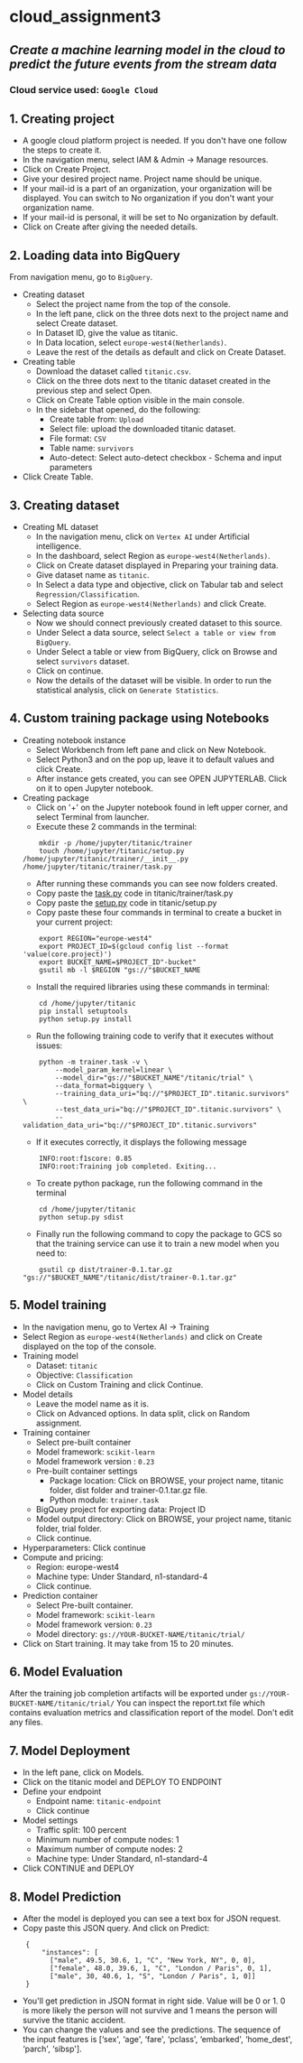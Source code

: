 # cloud_assignment3
## _Create a machine learning model in the cloud to predict the future events from the stream data_
### Cloud service used: ```Google Cloud```
## 1. Creating project
* A google cloud platform project is needed. If you don't have one follow the steps to create it.
* In the navigation menu, select IAM & Admin -> Manage resources.
* Click on Create Project.
* Give your desired project name. Project name should be unique.
* If your mail-id is a part of an organization, your organization will be displayed. You can switch to No organization if you don't want your organization name.
* If your mail-id is personal, it will be set to No organization by default.
* Click on Create after giving the needed details.

## 2. Loading data into BigQuery
From navigation menu, go to ```BigQuery```.
* Creating dataset
	* Select the project name from the top of the console.
	* In the left pane, click on the three dots next to the project name and select Create dataset.
	* In Dataset ID, give the value as titanic.
	* In Data location, select ```europe-west4(Netherlands)```.
	* Leave the rest of the details as default and click on Create Dataset.
* Creating table
	* Download the dataset called ```titanic.csv```.
	* Click on the three dots next to the titanic dataset created in the previous step and select Open.
	* Click on Create Table option visible in the main console.
	* In the sidebar that opened, do the following:
		* Create table from: ```Upload```
		* Select file: upload the downloaded titanic dataset.
		* File format: ```CSV```
		* Table name: ```survivors```
		* Auto-detect: Select auto-detect checkbox - Schema and input parameters
* Click Create Table.

## 3. Creating dataset
* Creating ML dataset
	* In the navigation menu, click on ```Vertex AI``` under Artificial intelligence.
	* In the dashboard, select Region as ```europe-west4(Netherlands)```.
	* Click on Create dataset displayed in Preparing your training data.
	* Give dataset name as ```titanic```.
	* In Select a data type and objective, click on Tabular tab and select ```Regression/Classification```.
	* Select Region as ```europe-west4(Netherlands)``` and click Create.
* Selecting data source
	* Now we should connect previously created dataset to this source.
	* Under Select a data source, select ```Select a table or view from BigQuery```. 
	* Under Select a table or view from BigQuery, click on Browse and select ```survivors``` dataset.
	* Click on continue.
	* Now the details of the dataset will be visible. In order to run the statistical analysis, click on ```Generate Statistics```.

## 4. Custom training package using Notebooks
* Creating notebook instance
	* Select Workbench from left pane and click on New Notebook.
	* Select Python3 and on the pop up, leave it to default values and click Create.
	* After instance gets created, you can see OPEN JUPYTERLAB. Click on it to open Jupyter notebook.
* Creating package
	* Click on '+' on the Jupyter notebook found in left upper corner, and select Terminal from launcher.
	* Execute these 2 commands in the terminal:
	```
		mkdir -p /home/jupyter/titanic/trainer
		touch /home/jupyter/titanic/setup.py /home/jupyter/titanic/trainer/__init__.py /home/jupyter/titanic/trainer/task.py
	```
	* After running these commands you can see now folders created.
	* Copy paste the [task.py](https://github.com/rachelbdavid/cloud_assignment3/blob/main/code/task.py) code in titanic/trainer/task.py
	* Copy paste the [setup.py](https://github.com/rachelbdavid/cloud_assignment3/blob/main/code/setup.py) code in titanic/setup.py
	* Copy paste these four commands in terminal to create a bucket in your current project:
	```
		export REGION="europe-west4"
		export PROJECT_ID=$(gcloud config list --format 'value(core.project)')
		export BUCKET_NAME=$PROJECT_ID"-bucket"
		gsutil mb -l $REGION "gs://"$BUCKET_NAME
	```
	* Install the required libraries using these commands in terminal:
	```
		cd /home/jupyter/titanic
		pip install setuptools
		python setup.py install
	```
	* Run the following training code to verify that it executes without issues:
	```
		python -m trainer.task -v \
		    --model_param_kernel=linear \
		    --model_dir="gs://"$BUCKET_NAME"/titanic/trial" \
		    --data_format=bigquery \
		    --training_data_uri="bq://"$PROJECT_ID".titanic.survivors" \
		    --test_data_uri="bq://"$PROJECT_ID".titanic.survivors" \
		    --validation_data_uri="bq://"$PROJECT_ID".titanic.survivors"
	```
	* If it executes correctly, it displays the following message
	```
		INFO:root:f1score: 0.85
		INFO:root:Training job completed. Exiting...
	```
	* To create python package, run the following command in the terminal
	```
		cd /home/jupyter/titanic
		python setup.py sdist
	```
	* Finally run the following command to copy the package to GCS so that the training service can use it to train a new model when you need to:
	```
		gsutil cp dist/trainer-0.1.tar.gz "gs://"$BUCKET_NAME"/titanic/dist/trainer-0.1.tar.gz"
	```
## 5. Model training
* In the navigation menu, go to Vertex AI -> Training
* Select Region as ```europe-west4(Netherlands)``` and click on Create displayed on the top of the console.
* Training model
	* Dataset: ```titanic```
	* Objective: ```Classification```
	* Click on Custom Training and click Continue.
* Model details
	* Leave the model name as it is.
	* Click on Advanced options. In data split, click on Random assignment.
* Training container
	* Select pre-built container
	* Model framework: ```scikit-learn```
	* Model framework version : ```0.23```
	* Pre-built container settings
		* Package location: Click on BROWSE, your project name, titanic folder, dist folder and trainer-0.1.tar.gz file.
		* Python module: ```trainer.task```
	* BigQuey project for exporting data: Project ID
	* Model output directory: Click on BROWSE, your project name, titanic folder, trial folder.
	* Click continue.
* Hyperparameters: Click continue
* Compute and pricing:
	* Region: europe-west4
	* Machine type: Under Standard, n1-standard-4
	* Click continue.
* Prediction container
	* Select Pre-built container.
	* Model framework: ```scikit-learn```
	* Model framework version: ```0.23```			
	* Model directory: ```gs://YOUR-BUCKET-NAME/titanic/trial/```
* Click on Start training. It may take from 15 to 20 minutes.

## 6. Model Evaluation
After the training job completion artifacts will be exported under ```gs://YOUR-BUCKET-NAME/titanic/trial/``` You can inspect the report.txt file which contains evaluation metrics and classification report of the model. Don't edit any files.

## 7. Model Deployment
* In the left pane, click on Models.
* Click on the titanic model and DEPLOY TO ENDPOINT
* Define your endpoint
	* Endpoint name: ```titanic-endpoint```
	* Click continue
* Model settings
	* Traffic split: 100 percent
	* Minimum number of compute nodes: 1
	* Maximum number of compute nodes: 2
	* Machine type: Under Standard, n1-standard-4
* Click CONTINUE and DEPLOY

## 8. Model Prediction
* After the model is deployed you can see a text box for JSON request.
* Copy paste this JSON query. And click on Predict:
```
	{
	    "instances": [
	      ["male", 49.5, 30.6, 1, "C", "New York, NY", 0, 0], 
	      ["female", 48.0, 39.6, 1, "C", "London / Paris", 0, 1],
	      ["male", 30, 40.6, 1, "S", "London / Paris", 1, 0]]
	}
```
* You'll get prediction in JSON format in right side. Value will be 0 or 1. 0 is more likely the person will not survive and 1 means the person will survive the titanic accident.
* You can change the values and see the predictions. The sequence of the input features is [‘sex', ‘age', ‘fare', ‘pclass', ‘embarked', ‘home_dest', ‘parch', ‘sibsp'].
